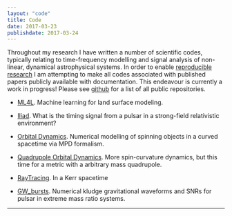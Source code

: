 ```yaml
---
layout: "code"
title: Code
date: 2017-03-23
publishdate: 2017-03-24
---
```


Throughout my research I have written a number of scientific codes, typically relating to time-frequency modelling and signal analysis of non-linear, dynamical astrophysical systems. In order to enable [reproducible research](http://reproducibleresearch.net) I am attempting to make all codes associated with published papers publicly available with documentation. This endeavour is currently a work in progress! Please see [github](https://github.com/tomkimpson) for a list of all public repositories.


* [ML4L](https://github.com/tomkimpson/ML4L). Machine learning for land surface modeling. 

* [Iliad](https://github.com/tomkimpson/Iliad). What is the timing signal from a pulsar in a strong-field relativistic environment?

* [Orbital Dynamics](https://github.com/tomkimpson/Orbital-Dynamics). Numerical modelling of spinning objects in a curved spacetime via MPD formalism.

* [Quadrupole Orbital Dynamics](https://github.com/tomkimpson/QuadrupoleSpinCurvatureDynamics). More spin-curvature dynamics, but this time for a metric with a arbitrary mass quadrupole.

* [RayTracing](https://github.com/tomkimpson/RayTracing). In a Kerr spacetime

* [GW_bursts](https://github.com/tomkimpson/GW_Bursts). Numerical kludge gravitational waveforms and SNRs for pulsar in extreme mass ratio systems.

---